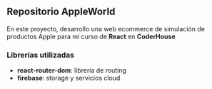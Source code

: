 ## Repositorio AppleWorld

En este proyecto, desarrollo una web ecommerce de simulación de productos Apple para mi curso de **React** en **CoderHouse**

### Librerías utilizadas

- **react-router-dom**: librería de routing
- **firebase**: storage y servicios cloud
